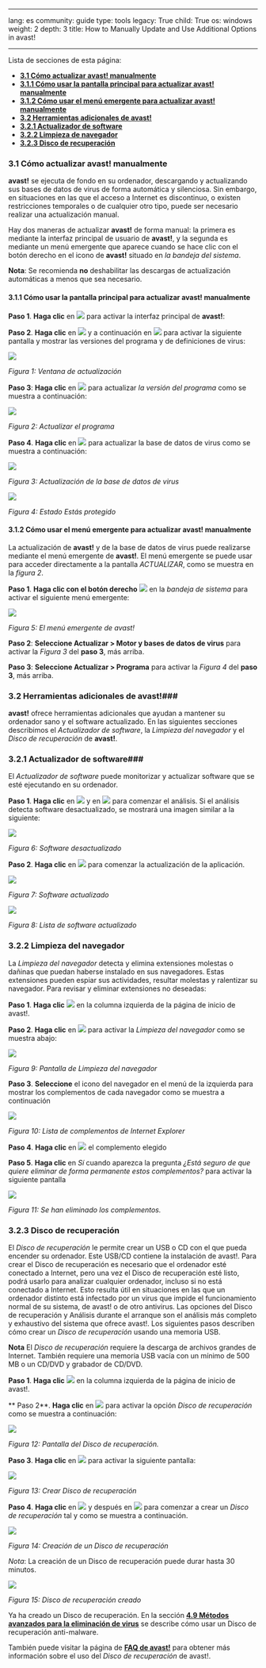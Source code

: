

---

lang: es
community: guide
type: tools
legacy: True
child: True
os: windows
weight: 2
depth: 3
title: How to Manually Update and Use Additional Options in avast!

---

Lista de secciones de esta página:  

- [**3.1 Cómo actualizar avast! manualmente**](#3.0)
 - [**3.1.1 Cómo usar la pantalla principal para actualizar avast! manualmente**](#3.1)
 - [**3.1.2 Cómo usar el menú emergente para actualizar avast! manualmente**](#3.2)
- [**3.2 Herramientas adicionales de avast!**](#3.2)
 - [**3.2.1 Actualizador de software**](#3.2.1)
 - [**3.2.2 Limpieza de navegador**](#3.2.2)
 - [**3.2.3 Disco de recuperación**](#3.2.3)




<a name="3.1"></a>
### 3.1 Cómo actualizar avast! manualmente ###

**avast!** se ejecuta de fondo en su ordenador, descargando y actualizando sus bases de datos de virus de forma automática y silenciosa. Sin embargo, en situaciones en las que el acceso a Internet es discontinuo, o existen restricciones temporales o de cualquier otro tipo, puede ser necesario realizar una actualización manual.

Hay dos maneras de actualizar **avast!** de forma manual: la primera es mediante la interfaz principal de usuario de **avast!**, y la segunda es mediante un menú emergente que aparece cuando se hace clic con el botón derecho en el icono de **avast!** situado en *la bandeja del sistema*. 

**Nota**:  Se recomienda **no** deshabilitar las descargas de actualización automáticas a menos que sea necesario.

 
<a name="3.1.1"></a>
#### 3.1.1 Cómo usar la pantalla principal para actualizar avast! manualmente ####

**Paso 1**. **Haga clic** en ![](/sbox/screen/avast-es-1/22.png) para activar la interfaz principal de **avast!**:


**Paso 2**. **Haga clic** en ![](/sbox/screen/avast-es-1/18.png) y a continuación en ![](/sbox/screen/avast-es-1/20.png) para activar la siguiente pantalla y mostrar las versiones del programa y de definiciones de virus:

![](/sbox/screen/avast-es-1/24.png)

*Figura 1: Ventana de actualización*

**Paso 3**: **Haga clic** en ![](/sbox/screen/avast-es-1/25.png) para actualizar *la versión del programa* como se muestra a continuación:

![](/sbox/screen/avast-es-1/27.png)

*Figura 2: Actualizar el programa*

**Paso 4**. **Haga clic** en ![](/sbox/screen/avast-es-1/25.png) para actualizar la base de datos de virus como se muestra a continuación:

![](/sbox/screen/avast-es-1/26.png)

*Figura 3: Actualización de la base de datos de virus*

![](/sbox/screen/avast-es-1/23.png)

*Figura 4: Estado Estás protegido*

<a name="3.1.2"></a>
#### 3.1.2 Cómo usar el menú emergente para actualizar avast! manualmente ####

La actualización de **avast!** y de la base de datos de virus puede realizarse mediante el menú emergente de **avast!**. El menú emergente se puede usar para acceder directamente a la pantalla *ACTUALIZAR*, como se muestra en la *figura 2*.  

**Paso 1**. **Haga clic con el botón derecho** ![](/sbox/screen/avast-es-1/22.png) en la *bandeja de sistema* para activar el siguiente menú emergente:

![](/sbox/screen/avast-es-1/28.png)

*Figura 5: El menú emergente de avast!*

**Paso 2**: **Seleccione Actualizar > Motor y bases de datos de virus** para activar la *Figura 3* del **paso 3**, más arriba. 

**Paso 3**: **Seleccione Actualizar > Programa** para activar la *Figura 4* del **paso 3**, más arriba. 


<a name="3.2"></a>
### 3.2 Herramientas adicionales de avast!###

**avast!** ofrece herramientas adicionales que ayudan a mantener su ordenador sano y el software actualizado. En las siguientes secciones describimos el *Actualizador de software*, la *Limpieza del navegador* y el *Disco de recuperación* de **avast!**.

<a name="3.2.1"></a>
### 3.2.1 Actualizador de software###

El *Actualizador de software* puede monitorizar y actualizar software que se esté ejecutando en su ordenador.


**Paso 1**. **Haga clic** en ![](/sbox/screen/avast-es-1/57.png) y en ![](/sbox/screen/avast-es-1/104.png) para comenzar el análisis. Si el análisis detecta software desactualizado, se mostrará una imagen similar a la siguiente: 


![](/sbox/screen/avast-es-1/105.png)

*Figura 6: Software desactualizado*


**Paso 2**. **Haga clic** en ![](/sbox/screen/avast-es-1/40.png) para comenzar la actualización de la aplicación.


![](/sbox/screen/avast-es-1/38.png)

*Figura 7: Software actualizado*


![](/sbox/screen/avast-es-1/106.png)

*Figura 8: Lista de software actualizado*



<a name="3.2.2"></a>
### 3.2.2 Limpieza del navegador ###

La *Limpieza del navegador* detecta y elimina extensiones molestas o dañinas que puedan haberse instalado en sus navegadores. Estas extensiones pueden espiar sus actividades, resultar molestas y ralentizar su navegador. Para revisar y eliminar extensiones no deseadas:

**Paso 1**. **Haga clic** ![](/sbox/screen/avast-es-1/35.png) en la columna izquierda de la página de inicio de avast!.

**Paso 2**. **Haga clic** en ![](/sbox/screen/avast-es-1/41.png) para activar la *Limpieza del navegador* como se muestra abajo:


![](/sbox/screen/avast-es-1/42.png)

*Figura 9: Pantalla de Limpieza del navegador*

**Paso 3**. **Seleccione** el icono del navegador en el menú de la izquierda para mostrar los complementos de cada navegador como se muestra a continuación


![](/sbox/screen/avast-es-1/44.png)

*Figura 10: Lista de complementos de Internet Explorer*

**Paso 4**. **Haga clic** en ![](/sbox/screen/avast-es-1/45.png) el complemento elegido

**Paso 5**. **Haga clic** en *Sí* cuando aparezca la pregunta *¿Está seguro de que quiere eliminar de forma permanente estos complementos?* para activar la siguiente pantalla

![](/sbox/screen/avast-es-1/46.png)

*Figura 11: Se han eliminado los complementos.*

<a name="3.2.3"></a>
### 3.2.3 Disco de recuperación ###

El *Disco de recuperación* le permite crear un USB o CD con el que pueda encender su ordenador. Este USB/CD contiene la instalación de avast!. Para crear el Disco de recuperación es necesario que el ordenador esté conectado a Internet, pero una vez el Disco de recuperación esté listo, podrá usarlo para analizar cualquier ordenador, incluso si no está conectado a Internet. Esto resulta útil en situaciones en las que un ordenador distinto está infectado por un virus que impide el funcionamiento normal de su sistema, de avast! o de otro antivirus. Las opciones del Disco de recuperación y Análisis durante el arranque son el análisis más completo y exhaustivo del sistema que ofrece avast!. Los siguientes pasos describen cómo crear un *Disco de recuperación* usando una memoria USB. 

**Nota** El *Disco de recuperación* requiere la descarga de archivos grandes de Internet. También requiere una memoria USB vacía con un mínimo de 500 MB o un CD/DVD y grabador de CD/DVD.

**Paso 1**. **Haga clic** ![](/sbox/screen/avast-es-1/35.png) en la columna izquierda de la página de inicio de avast!.

** Paso 2**. **Haga clic** en ![](/sbox/screen/avast-es-1/47.png) para activar la opción *Disco de recuperación* como se muestra a continuación:


![](/sbox/screen/avast-es-1/48.png)

*Figura 12: Pantalla del Disco de recuperación.*

**Paso 3**. **Haga clic** en ![](/sbox/screen/avast-es-1/49.png) para activar la siguiente pantalla:


![](/sbox/screen/avast-es-1/50.png)

*Figura 13: Crear Disco de recuperación*


**Paso 4**. **Haga clic** en ![](/sbox/screen/avast-es-1/51.png) y después en ![](/sbox/screen/avast-es-1/53.png) para comenzar a crear un *Disco de recuperación* tal y como se muestra a continuación. 

![](/sbox/screen/avast-es-1/54.png)

*Figura 14: Creación de un Disco de recuperación*

*Nota*: La creación de un Disco de recuperación puede durar hasta 30 minutos.


![](/sbox/screen/avast-es-1/55.png)

*Figura 15: Disco de recuperación creado*

Ya ha creado un Disco de recuperación. En la sección [**4.9 Métodos avanzados para la eliminación de virus**](/en/dealingwithviruses#4.9) se describe cómo usar un Disco de recuperación anti-malware. 

También puede visitar la página de [**FAQ de avast!**](http://www.avast.com/faq.php?article=AVKB114#articleContent) para obtener más información sobre el uso del *Disco de recuperación* de avast!.


